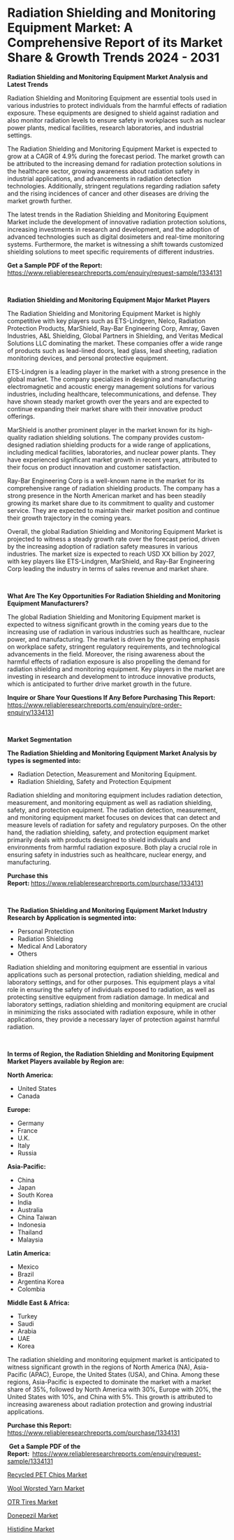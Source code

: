 <p><h1>Radiation Shielding and Monitoring Equipment Market: A Comprehensive Report of its Market Share & Growth Trends 2024 - 2031</h1></p><p><strong>Radiation Shielding and Monitoring Equipment Market Analysis and Latest Trends</strong></p>
<p><p>Radiation Shielding and Monitoring Equipment are essential tools used in various industries to protect individuals from the harmful effects of radiation exposure. These equipments are designed to shield against radiation and also monitor radiation levels to ensure safety in workplaces such as nuclear power plants, medical facilities, research laboratories, and industrial settings.</p><p>The Radiation Shielding and Monitoring Equipment Market is expected to grow at a CAGR of 4.9% during the forecast period. The market growth can be attributed to the increasing demand for radiation protection solutions in the healthcare sector, growing awareness about radiation safety in industrial applications, and advancements in radiation detection technologies. Additionally, stringent regulations regarding radiation safety and the rising incidences of cancer and other diseases are driving the market growth further.</p><p>The latest trends in the Radiation Shielding and Monitoring Equipment Market include the development of innovative radiation protection solutions, increasing investments in research and development, and the adoption of advanced technologies such as digital dosimeters and real-time monitoring systems. Furthermore, the market is witnessing a shift towards customized shielding solutions to meet specific requirements of different industries.</p></p>
<p><strong>Get a Sample PDF of the Report:&nbsp;</strong> <a href="https://www.reliableresearchreports.com/enquiry/request-sample/1334131">https://www.reliableresearchreports.com/enquiry/request-sample/1334131</a></p>
<p>&nbsp;</p>
<p><strong>Radiation Shielding and Monitoring Equipment Major Market Players</strong></p>
<p><p>The Radiation Shielding and Monitoring Equipment Market is highly competitive with key players such as ETS-Lindgren, Nelco, Radiation Protection Products, MarShield, Ray-Bar Engineering Corp, Amray, Gaven Industries, A&L Shielding, Global Partners in Shielding, and Veritas Medical Solutions LLC dominating the market. These companies offer a wide range of products such as lead-lined doors, lead glass, lead sheeting, radiation monitoring devices, and personal protective equipment.</p><p>ETS-Lindgren is a leading player in the market with a strong presence in the global market. The company specializes in designing and manufacturing electromagnetic and acoustic energy management solutions for various industries, including healthcare, telecommunications, and defense. They have shown steady market growth over the years and are expected to continue expanding their market share with their innovative product offerings.</p><p>MarShield is another prominent player in the market known for its high-quality radiation shielding solutions. The company provides custom-designed radiation shielding products for a wide range of applications, including medical facilities, laboratories, and nuclear power plants. They have experienced significant market growth in recent years, attributed to their focus on product innovation and customer satisfaction.</p><p>Ray-Bar Engineering Corp is a well-known name in the market for its comprehensive range of radiation shielding products. The company has a strong presence in the North American market and has been steadily growing its market share due to its commitment to quality and customer service. They are expected to maintain their market position and continue their growth trajectory in the coming years.</p><p>Overall, the global Radiation Shielding and Monitoring Equipment Market is projected to witness a steady growth rate over the forecast period, driven by the increasing adoption of radiation safety measures in various industries. The market size is expected to reach USD XX billion by 2027, with key players like ETS-Lindgren, MarShield, and Ray-Bar Engineering Corp leading the industry in terms of sales revenue and market share.</p></p>
<p>&nbsp;</p>
<p><strong>What Are The Key Opportunities For Radiation Shielding and Monitoring Equipment Manufacturers?</strong></p>
<p><p>The global Radiation Shielding and Monitoring Equipment market is expected to witness significant growth in the coming years due to the increasing use of radiation in various industries such as healthcare, nuclear power, and manufacturing. The market is driven by the growing emphasis on workplace safety, stringent regulatory requirements, and technological advancements in the field. Moreover, the rising awareness about the harmful effects of radiation exposure is also propelling the demand for radiation shielding and monitoring equipment. Key players in the market are investing in research and development to introduce innovative products, which is anticipated to further drive market growth in the future.</p></p>
<p><strong>Inquire or Share Your Questions If Any Before Purchasing This Report:</strong> <a href="https://www.reliableresearchreports.com/enquiry/pre-order-enquiry/1334131">https://www.reliableresearchreports.com/enquiry/pre-order-enquiry/1334131</a></p>
<p>&nbsp;</p>
<p><strong>Market Segmentation</strong></p>
<p><strong>The Radiation Shielding and Monitoring Equipment Market Analysis by types is segmented into:</strong></p>
<p><ul><li>Radiation Detection, Measurement and Monitoring Equipment.</li><li>Radiation Shielding, Safety and Protection Equipment</li></ul></p>
<p><p>Radiation shielding and monitoring equipment includes radiation detection, measurement, and monitoring equipment as well as radiation shielding, safety, and protection equipment. The radiation detection, measurement, and monitoring equipment market focuses on devices that can detect and measure levels of radiation for safety and regulatory purposes. On the other hand, the radiation shielding, safety, and protection equipment market primarily deals with products designed to shield individuals and environments from harmful radiation exposure. Both play a crucial role in ensuring safety in industries such as healthcare, nuclear energy, and manufacturing.</p></p>
<p><strong>Purchase this Report:&nbsp;</strong><a href="https://www.reliableresearchreports.com/purchase/1334131">https://www.reliableresearchreports.com/purchase/1334131</a></p>
<p>&nbsp;</p>
<p><strong>The Radiation Shielding and Monitoring Equipment Market Industry Research by Application is segmented into:</strong></p>
<p><ul><li>Personal Protection</li><li>Radiation Shielding</li><li>Medical And Laboratory</li><li>Others</li></ul></p>
<p><p>Radiation shielding and monitoring equipment are essential in various applications such as personal protection, radiation shielding, medical and laboratory settings, and for other purposes. This equipment plays a vital role in ensuring the safety of individuals exposed to radiation, as well as protecting sensitive equipment from radiation damage. In medical and laboratory settings, radiation shielding and monitoring equipment are crucial in minimizing the risks associated with radiation exposure, while in other applications, they provide a necessary layer of protection against harmful radiation.</p></p>
<p>&nbsp;</p>
<p><strong>In terms of Region, the Radiation Shielding and Monitoring Equipment Market Players available by Region are:</strong></p>
<p>
    <p> <strong> North America: </strong>
        <ul>
            <li>United States</li>
            <li>Canada</li>
        </ul>
        </p> 
    <p> <strong> Europe: </strong>
        <ul>
            <li>Germany</li>
            <li>France</li>
            <li>U.K.</li>
            <li>Italy</li>
            <li>Russia</li>
        </ul>
        </p> 
    <p> <strong> Asia-Pacific: </strong>
        <ul>
            <li>China</li>
            <li>Japan</li>
            <li>South Korea</li>
            <li>India</li>
            <li>Australia</li>
            <li>China Taiwan</li>
            <li>Indonesia</li>
            <li>Thailand</li>
            <li>Malaysia</li>
        </ul>
        </p> 
    <p> <strong> Latin America: </strong>
        <ul>
            <li>Mexico</li>
            <li>Brazil</li>
            <li>Argentina Korea</li>
            <li>Colombia</li>
        </ul>
        </p> 
    <p> <strong> Middle East & Africa: </strong>
        <ul>
            <li>Turkey</li>
            <li>Saudi</li>
            <li>Arabia</li>
            <li>UAE</li>
            <li>Korea</li>
        </ul>
    </p>
    </p>
<p><p>The radiation shielding and monitoring equipment market is anticipated to witness significant growth in the regions of North America (NA), Asia-Pacific (APAC), Europe, the United States (USA), and China. Among these regions, Asia-Pacific is expected to dominate the market with a market share of 35%, followed by North America with 30%, Europe with 20%, the United States with 10%, and China with 5%. This growth is attributed to increasing awareness about radiation protection and growing industrial applications.</p></p>
<p><strong>Purchase this Report: </strong><a href="https://www.reliableresearchreports.com/purchase/1334131">https://www.reliableresearchreports.com/purchase/1334131</a></p>
<p>&nbsp;<strong>Get a Sample PDF of the Report:&nbsp;&nbsp;</strong><a href="https://www.reliableresearchreports.com/enquiry/request-sample/1334131">https://www.reliableresearchreports.com/enquiry/request-sample/1334131</a></p>
<p><strong></strong></p>
<p><p><a href="https://medium.com/@ericsanford98567/decoding-recycled-pet-chips-market-metrics-market-share-trends-and-growth-patterns-611080d841b9">Recycled PET Chips Market</a></p><p><a href="https://medium.com/@ericsanford98567/wool-worsted-yarn-market-insight-market-trends-growth-forecasted-from-2024-to-2031-d4fa9634ecd0">Wool Worsted Yarn Market</a></p><p><a href="https://medium.com/@ericsanford98567/otr-tires-market-competitive-analysis-market-trends-and-forecast-to-2031-4158fdfcb789">OTR Tires Market</a></p><p><a href="https://medium.com/@ericsanford98567/donepezil-market-report-reveals-the-latest-trends-and-growth-opportunities-of-this-market-b3c0211210bf">Donepezil Market</a></p><p><a href="https://medium.com/@ericsanford98567/analyzing-histidine-market-global-industry-perspective-and-forecast-2024-to-2031-05631a343689">Histidine Market</a></p></p>